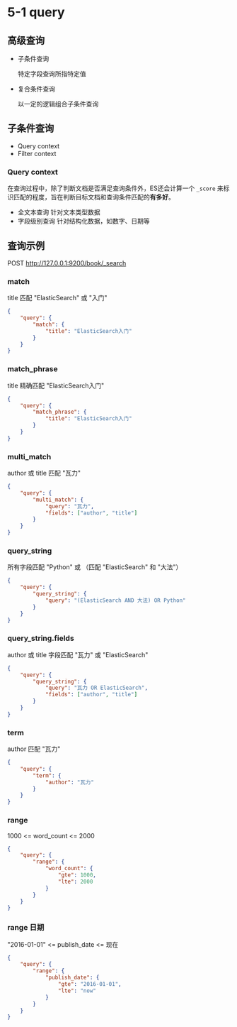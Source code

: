 # 5-1 query

## 高级查询

* 子条件查询

  特定字段查询所指特定值

* 复合条件查询

  以一定的逻辑组合子条件查询

## 子条件查询

* Query context
* Filter context

### Query context

在查询过程中，除了判断文档是否满足查询条件外，ES还会计算一个 `_score` 来标识匹配的程度，旨在判断目标文档和查询条件匹配的**有多好**。

* 全文本查询 针对文本类型数据
* 字段级别查询 针对结构化数据，如数字、日期等

## 查询示例

POST http://127.0.0.1:9200/book/_search

### match

title 匹配 "ElasticSearch" 或 "入门"

```json
{
    "query": {
        "match": {
            "title": "ElasticSearch入门"
        }
    }
}
```

### match_phrase

title 精确匹配 "ElasticSearch入门"

```json
{
    "query": {
        "match_phrase": {
            "title": "ElasticSearch入门"
        }
    }
}
```

### multi_match

author 或 title 匹配 "瓦力"

```json
{
    "query": {
        "multi_match": {
            "query": "瓦力",
            "fields": ["author", "title"]
        }
    }
}
```

### query_string

所有字段匹配 "Python" 或 （匹配 "ElasticSearch" 和 "大法"）

```json
{
    "query": {
        "query_string": {
            "query": "(ElasticSearch AND 大法) OR Python"
        }
    }
}
```

### query_string.fields

author 或 title 字段匹配 "瓦力" 或 "ElasticSearch"

```json
{
    "query": {
        "query_string": {
            "query": "瓦力 OR ElasticSearch",
            "fields": ["author", "title"]
        }
    }
}
```

### term

author 匹配 "瓦力"

```json
{
    "query": {
        "term": {
            "author": "瓦力"
        }
    }
}
```

### range

1000 <= word_count <= 2000

```json
{
    "query": {
        "range": {
            "word_count": {
                "gte": 1000,
                "lte": 2000
            }
        }
    }
}
```

### range 日期

"2016-01-01" <= publish_date <= 现在

```json
{
    "query": {
        "range": {
            "publish_date": {
                "gte": "2016-01-01",
                "lte": "now"
            }
        }
    }
}
```
